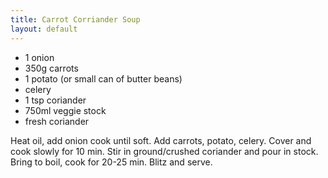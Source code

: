 ```yaml
---
title: Carrot Corriander Soup
layout: default
---
```


- 1 onion
- 350g carrots
- 1 potato (or small can of butter beans)
- celery
- 1 tsp coriander
- 750ml veggie stock
- fresh coriander

Heat oil, add onion cook until soft.
Add carrots, potato, celery. Cover and cook slowly for 10 min.
Stir in ground/crushed coriander and pour in stock. Bring to boil, cook for 20-25 min.
Blitz and serve.
